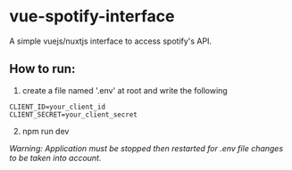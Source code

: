# vue-spotify-interface

A simple vuejs/nuxtjs interface to access spotify's API.

## How to run:

1. create a file named '.env' at root and write the following

```
CLIENT_ID=your_client_id
CLIENT_SECRET=your_client_secret
```

2. npm run dev

*Warning: Application must be stopped then restarted for .env file changes to be taken into account.*